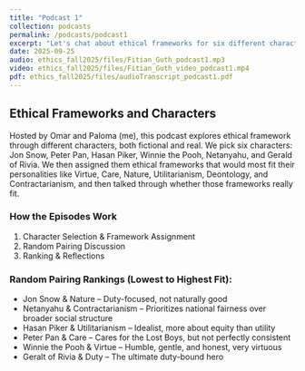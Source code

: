 ```yaml
---
title: "Podcast 1"
collection: podcasts
permalink: /podcasts/podcast1
excerpt: "Let's chat about ethical frameworks for six different character and public figures"
date: 2025-09-25
audio: ethics_fall2025/files/Fitian_Guth_podcast1.mp3
video: ethics_fall2025/files/Fitian_Guth_video_podcast1.mp4
pdf: ethics_fall2025/files/audioTranscript_podcast1.pdf
---
```

Ethical Frameworks and Characters
---
Hosted by Omar and Paloma (me), this podcast explores ethical framework through different characters, both fictional and real. We pick six characters: Jon Snow, Peter Pan, Hasan Piker, Winnie the Pooh, Netanyahu, and Gerald of Rivia. We then assigned them ethical frameworks that would most fit their personalities like Virtue, Care, Nature, Utilitarianism, Deontology, and Contractarianism, and then talked through whether those frameworks really fit.

### How the Episodes Work
1. Character Selection & Framework Assignment
2. Random Pairing Discussion
3. Ranking & Reflections

### Random Pairing Rankings (Lowest to Highest Fit):
- Jon Snow & Nature – Duty-focused, not naturally good
- Netanyahu & Contractarianism – Prioritizes national fairness over broader social structure
- Hasan Piker & Utilitarianism – Idealist, more about equity than utility
- Peter Pan & Care – Cares for the Lost Boys, but not perfectly consistent
- Winnie the Pooh & Virtue – Humble, gentle, and honest, very virtuous
- Geralt of Rivia & Duty – The ultimate duty-bound hero
